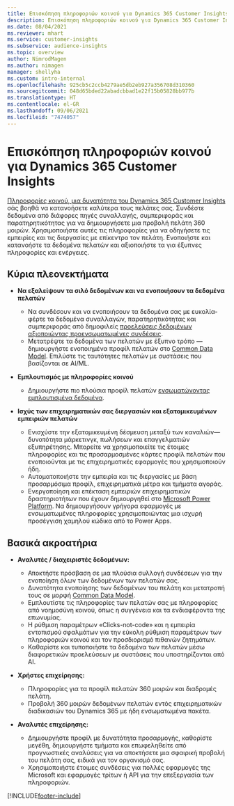 ```yaml
---
title: Επισκόπηση πληροφοριών κοινού για Dynamics 365 Customer Insights
description: Επισκόπηση πληροφοριών κοινού για Dynamics 365 Customer Insights.
ms.date: 08/04/2021
ms.reviewer: mhart
ms.service: customer-insights
ms.subservice: audience-insights
ms.topic: overview
author: NimrodMagen
ms.author: nimagen
manager: shellyha
ms.custom: intro-internal
ms.openlocfilehash: 925cb5c2ccb4279ae5db2eb927a356708d310360
ms.sourcegitcommit: 048d65bded22abadcbbad1e22f15b05828bb977b
ms.translationtype: HT
ms.contentlocale: el-GR
ms.lasthandoff: 09/06/2021
ms.locfileid: "7474057"
---
```

# <a name="audience-insights-for-dynamics-365-customer-insights-overview"></a>Επισκόπηση πληροφοριών κοινού για Dynamics 365 Customer Insights

[Πληροφορίες κοινού, μια δυνατότητα του Dynamics 365 Customer Insights](https://dynamics.microsoft.com/ai/customer-insights/audience-insights-capability/) σάς βοηθά να κατανοήσετε καλύτερα τους πελάτες σας. Συνδέστε δεδομένα από διάφορες πηγές συναλλαγής, συμπεριφοράς και παρατηρητικότητας για να δημιουργήσετε μια προβολή πελάτη 360 μοιρών. Χρησιμοποιήστε αυτές τις πληροφορίες για να οδηγήσετε τις εμπειρίες και τις διεργασίες με επίκεντρο τον πελάτη. Ενοποιήστε και κατανοήστε τα δεδομένα πελατών και αξιοποιήστε τα για έξυπνες πληροφορίες και ενέργειες.

## <a name="main-benefits"></a>Κύρια πλεονεκτήματα 

- **Να εξαλείψουν τα σιλό δεδομένων και να ενοποιήσουν τα δεδομένα πελατών**

  - Να συνδέσουν και να ενοποιήσουν τα δεδομένα σας με ευκολία-φέρτε τα δεδομένα συναλλαγών, παρατηρητικότητας και συμπεριφοράς από δημοφιλείς [προελεύσεις δεδομένων αξιοποιώντας προενσωματωμένες συνδέσεις](data-sources.md).
  - Μετατρέψτε τα δεδομένα των πελατών με έξυπνο τρόπο — δημιουργήστε ενοποιημένα προφίλ πελατών στο [Common Data Model](/common-data-model/). Επιλύστε τις ταυτότητες πελατών με συστάσεις που βασίζονται σε AI/ML.

- **Εμπλουτισμός με πληροφορίες κοινού**

  - Δημιουργήστε πιο πλούσια προφίλ πελατών [ενσωματώνοντας εμπλουτισμένα δεδομένα](enrichment-hub.md).  

- **Ισχύς των επιχειρηματικών σας διεργασιών και εξατομικευμένων εμπειριών πελατών**

  - Ενισχύστε την εξατομικευμένη δέσμευση μεταξύ των καναλιών—δυνατότητα μάρκετινγκ, πωλήσεων και επαγγελματιών εξυπηρέτησης. Μπορείτε να χρησιμοποιείτε τις έτοιμες πληροφορίες και τις προσαρμοσμένες κάρτες προφίλ πελατών που ενοποιούνται με τις επιχειρηματικές εφαρμογές που χρησιμοποιούν ήδη.
  - Αυτοματοποιήστε την εμπειρία και τις διεργασίες με βάση προσαρμόσιμα προφίλ, επιχειρηματικά μέτρα και τμήματα αγοράς.
  - Ενεργοποίηση και επέκταση εμπειριών επιχειρηματικών δραστηριοτήτων που έχουν δημιουργηθεί στο [Microsoft Power Platform](https://powerplatform.microsoft.com/). Να δημιουργήσουν γρήγορα εφαρμογές με ενσωματωμένες πληροφορίες χρησιμοποιώντας μια ισχυρή προσέγγιση χαμηλού κώδικα από το Power Apps.  

## <a name="key-audiences"></a>Βασικά ακροατήρια

- **Αναλυτές / διαχειριστές δεδομένων:**

  - Αποκτήστε πρόσβαση σε μια πλούσια συλλογή συνδέσεων για την ενοποίηση όλων των δεδομένων των πελατών σας.
  - Δυνατότητα ενοποίησης των δεδομένων του πελάτη και μετατροπή τους σε μορφή [Common Data Model](/common-data-model/).
  - Εμπλουτίστε τις πληροφορίες των πελατών σας με πληροφορίες από νοημοσύνη κοινού, όπως η συγγένεια και τα ενδιαφέροντα της επωνυμίας.
  - Η ρύθμιση παραμέτρων «Clicks-not-code» και η εμπειρία εντοπισμού σφαλμάτων για την εύκολη ρύθμιση παραμέτρων των πληροφοριών κοινού και τον προσδιορισμό πιθανών ζητημάτων.
  - Καθαρίστε και τυποποιήστε τα δεδομένα των πελατών μέσω διαφορετικών προελεύσεων με συστάσεις που υποστηρίζονται από AI.  

- **Χρήστες επιχείρησης:**

  - Πληροφορίες για τα προφίλ πελατών 360 μοιρών και διαδρομές πελάτη.
  - Προβολή 360 μοιρών δεδομένων πελατών εντός επιχειρηματικών διαδικασιών του Dynamics 365 με ήδη ενσωματωμένα πακέτα.

- **Αναλυτές επιχείρησης:**

  - Δημιουργήστε προφίλ με δυνατότητα προσαρμογής, καθορίστε μεγέθη, δημιουργήστε τμήματα και επωφεληθείτε από προγνωστικές αναλύσεις για να αποκτήσετε μια σφαιρική προβολή του πελάτη σας, ειδικά για τον οργανισμό σας.  
  - Χρησιμοποιήστε έτοιμες συνδέσεις για πολλές εφαρμογές της Microsoft και εφαρμογές τρίτων ή API για την επεξεργασία των πληροφοριών.

[!INCLUDE[footer-include](../includes/footer-banner.md)]